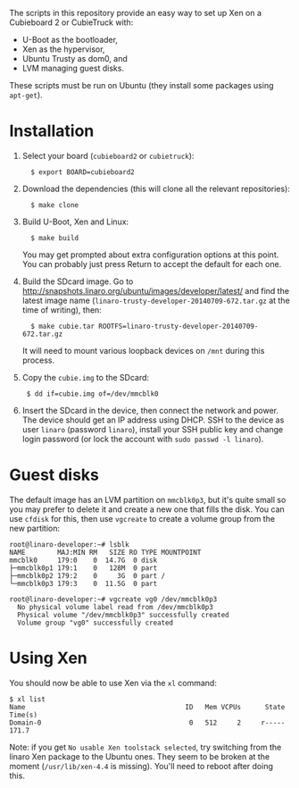 The scripts in this repository provide an easy way to set up Xen on a Cubieboard 2 or CubieTruck with:

* U-Boot as the bootloader,
* Xen as the hypervisor,
* Ubuntu Trusty as dom0, and
* LVM managing guest disks.

These scripts must be run on Ubuntu (they install some packages using `apt-get`).


# Installation

1. Select your board (`cubieboard2` or `cubietruck`):

         $ export BOARD=cubieboard2

2. Download the dependencies (this will clone all the relevant repositories):

         $ make clone

3. Build U-Boot, Xen and Linux:

         $ make build

    You may get prompted about extra configuration options at this point.
    You can probably just press Return to accept the default for each one.

4. Build the SDcard image. Go to <http://snapshots.linaro.org/ubuntu/images/developer/latest/> and find
   the latest image name (`linaro-trusty-developer-20140709-672.tar.gz` at the time of writing), then:

         $ make cubie.tar ROOTFS=linaro-trusty-developer-20140709-672.tar.gz

   It will need to mount various loopback devices on `/mnt` during this process.

5. Copy the `cubie.img` to the SDcard:

        $ dd if=cubie.img of=/dev/mmcblk0

6. Insert the SDcard in the device, then connect the network and power.
   The device should get an IP address using DHCP.
   SSH to the device as user `linaro` (password `linaro`), install your SSH public key and
   change login password (or lock the account with `sudo passwd -l linaro`).

# Guest disks

The default image has an LVM partition on `mmcblk0p3`, but it's quite small so you may prefer to delete it and create a new one that fills the disk.
You can use `cfdisk` for this, then use `vgcreate` to create a volume group from the new partition:

    root@linaro-developer:~# lsblk
    NAME        MAJ:MIN RM   SIZE RO TYPE MOUNTPOINT
    mmcblk0     179:0    0  14.7G  0 disk
    ├─mmcblk0p1 179:1    0   128M  0 part
    ├─mmcblk0p2 179:2    0     3G  0 part /
    └─mmcblk0p3 179:3    0  11.5G  0 part
    
    root@linaro-developer:~# vgcreate vg0 /dev/mmcblk0p3
      No physical volume label read from /dev/mmcblk0p3
      Physical volume "/dev/mmcblk0p3" successfully created
      Volume group "vg0" successfully created

# Using Xen

You should now be able to use Xen via the `xl` command:

    $ xl list
    Name                                        ID   Mem VCPUs      State   Time(s)
    Domain-0                                     0   512     2     r-----     171.7

Note: if you get `No usable Xen toolstack selected`, try switching from the linaro Xen package to the Ubuntu ones. They seem to be broken at the moment (`/usr/lib/xen-4.4` is missing). You'll need to reboot after doing this.
